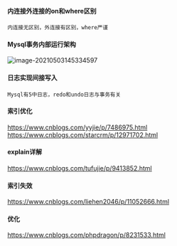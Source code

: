#### 内连接外连接的on和where区别

```
内连接无区别，外连接有区别，where严谨
```

#### Mysql事务内部运行架构

![image-20210503145334597](C:\Users\KZEAL\AppData\Roaming\Typora\typora-user-images\image-20210503145334597.png)

#### 日志实现间接写入

```
Mysql有5中日志，redo和undo日志与事务有关
```

#### 索引优化

https://www.cnblogs.com/yyjie/p/7486975.html
https://www.cnblogs.com/starcrm/p/12971702.html	

#### explain详解

https://www.cnblogs.com/tufujie/p/9413852.html

#### 索引失效

https://www.cnblogs.com/liehen2046/p/11052666.html

#### 优化

https://www.cnblogs.com/phpdragon/p/8231533.html